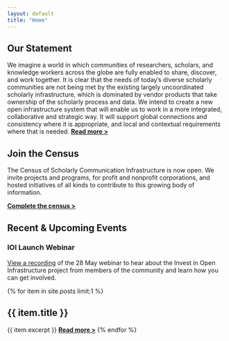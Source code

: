 ```yaml
---
layout: default
title: "Home"
---
```

<h2>Our Statement</h2>
<p>We imagine a world in which communities of researchers, scholars, and knowledge workers across the globe are fully enabled to share, discover, and work together. It is clear that the needs of today’s diverse scholarly communities are not being met by the existing largely uncoordinated scholarly infrastructure, which is dominated by vendor products that take ownership of the scholarly process and data. We intend to create a new open infrastructure system that will enable us to work in a more integrated, collaborative and strategic way. It will support global connections and consistency where it is appropriate, and local and contextual requirements where that is needed. <b><a href="/docs/statement0.2">Read more ></a></b></p>
<columns>
  <left>
    <components>
      <component>
        <h2>Join the Census</h2>
        <p>The Census of Scholarly Communication Infrastructure is now open. We invite projects and programs, for profit and nonprofit corporations, and hosted initiatives of all kinds to contribute to this growing body of information.</p>
        <p><b><a href="/census">Complete the census ></a></b></p>
      </component>
      <component>
        <h2>Recent & Upcoming Events</h2>
        <h3>IOI Launch Webinar</h3>
        <p><a href="/2019/05/28/ioi-launch-webinar.html">View a recording</a> of the 28 May webinar to hear about the Invest in Open Infrastructure project from members of the community and learn how you can get involved.</p>
      </component>
    </components>
  </left>
  <right>
    <components>
      <component>
        {% for item in site.posts limit:1 %}
          <h2>{{ item.title }}</h2>
          {{ item.excerpt }} <b><a href="{{ item.url }}">Read more ></a></b>
        {% endfor %}
      </component>
    </components>
  </right>
</columns>

